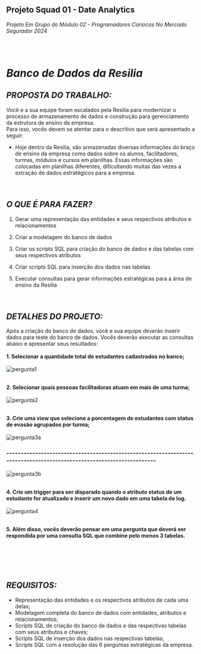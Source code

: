 ## **Projeto Squad 01 - Date Analytics**
_Projeto Em Grupo do Módulo 02 - Programadores Cariocas No Mercado Segurador 2024_

<br><br>

# **_Banco de Dados da Resilia_**

## _PROPOSTA DO TRABALHO: <br>_
Você e a sua equipe foram escalados pela Resilia para modernizar o processo de armazenamento de dados e construção para gerenciamento da estrutura de ensino da empresa. <br>
Para isso, vocês devem se atentar para o descritivo que será apresentado a seguir: <br>
* Hoje dentro da Resilia, são armazenadas diversas informações do braço de ensino da empresa como dados sobre os alunos, facilitadores, turmas, módulos e cursos em planilhas. Essas informações são colocadas em planilhas diferentes, dificultando muitas das vezes a extração de dados
estratégicos para a empresa.
<br><br><br>


## _O QUE É PARA FAZER? <br>_
1. Gerar uma representação das entidades e seus respectivos atributos e relacionamentos

2. Criar a modelagem do banco de dados

3. Criar os scripts SQL para criação do banco de dados e das tabelas com seus respectivos atributos

4. Criar scripts SQL para inserção dos dados nas tabelas

5. Executar consultas para gerar informações estratégicas para a área de ensino da Resilia
<br><br><br>


## _**DETALHES DO PROJETO:** <br>_
Após a criação do banco de dados, você e sua equipe deverão inserir dados para teste do banco de dados. Vocês deverão executar as consultas abaixo e apresentar seus resultados:<br><br>
**1. Selecionar a quantidade total de estudantes cadastrados no banco; <br><br>**
![pergunta1](https://github.com/ysmaelmarks/projeto2_squad1/assets/113908290/cf8dc80c-b0ee-4415-ae19-4a2e4233b23d)<br><br>

**2. Selecionar quais pessoas facilitadoras atuam em mais de uma turma; <br><br>**
![pergunta2](https://github.com/ysmaelmarks/projeto2_squad1/assets/113908290/b093c42f-a787-45ee-9a15-f48449983669)<br><br>

**3. Crie uma view que selecione a porcentagem de estudantes com status de evasão agrupados por turma; <br><br>**
![pergunta3a](https://github.com/ysmaelmarks/projeto2_squad1/assets/113908290/ec37e0ff-ca2d-418d-b6c8-065b30f702d5)<br>
### **---------------------------------------------------------------------------------------------------------------------**<br>
![pergunta3b](https://github.com/ysmaelmarks/projeto2_squad1/assets/113908290/187333ec-7659-4626-85ae-9ce692c9a046)<br><br>

**4. Crie um trigger para ser disparado quando o atributo status de um estudante for atualizado e inserir um novo dado em uma tabela de log. <br><br>**
![pergunta4](https://github.com/ysmaelmarks/projeto2_squad1/assets/113908290/ab3044fe-227f-421c-a990-8672d7944958)<br><br>

**5. Além disso, vocês deverão pensar em uma pergunta que deverá ser respondida por uma consulta SQL que combine pelo menos 3 tabelas. <br><br>**

<br><br><br>


## _**REQUISITOS:** <br>_
* Representação das entidades e os respectivos atributos de cada uma delas;
* Modelagem completa do banco de dados com entidades, atributos e relacionamentos;
* Scripts SQL de criação do banco de dados e das respectivas tabelas com seus atributos e
chaves;
* Scripts SQL de inserção dos dados nas respectivas tabelas;
* Scripts SQL com a resolução das 6 perguntas estratégicas da empresa.





